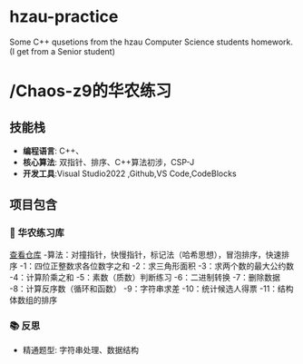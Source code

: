 # hzau-practice
Some C++ qusetions from the hzau Computer Science students homework.(I get from a Senior student)
# /Chaos-z9的华农练习

## 技能栈
- **编程语言**: C++、
- **核心算法**: 双指针、排序、C++算法初涉，CSP-J
- **开发工具**:Visual Studio2022 ,Github,VS Code,CodeBlocks

## 项目包含
### 🎯 华农练习库
[查看仓库](https://github.com/Chaos-z9/hzau-practice)
-算法：对撞指针，快慢指针，标记法（哈希思想），冒泡排序，快速排序
-1：四位正整数求各位数字之和
-2：求三角形面积
-3：求两个数的最大公约数
-4：计算阶乘之和
-5：素数（质数）判断练习
-6：二进制转换
-7：删除数据
-8：计算反序数（循环和函数）
-9：字符串求差
-10：统计候选人得票
-11：结构体数组的排序
### 📚 反思
- 精通题型: 字符串处理、数据结构
